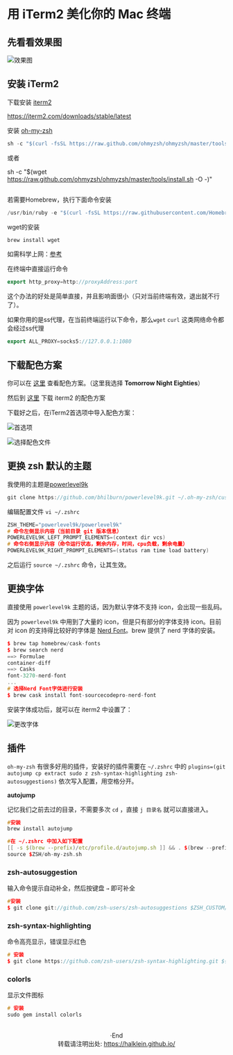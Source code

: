 # 用 iTerm2 美化你的 Mac 终端


<!--more-->

## 先看看效果图

![效果图](https://i.loli.net/2019/12/25/bAyehHXWCwkLPSR.png)

## 安装 iTerm2

下载安装 [iterm2](https://www.iterm2.com/)

https://iterm2.com/downloads/stable/latest

安装 [oh-my-zsh](https://ohmyz.sh/)

```c++
sh -c "$(curl -fsSL https://raw.github.com/ohmyzsh/ohmyzsh/master/tools/install.sh)"
```

或者

sh -c "$(wget https://raw.github.com/ohmyzsh/ohmyzsh/master/tools/install.sh -O -)"

```c++

```

若需要Homebrew，执行下面命令安装

```c++
/usr/bin/ruby -e "$(curl -fsSL https://raw.githubusercontent.com/Homebrew/install/master/install)"
```

wget的安装

```c++
brew install wget
```


如需科学上网：[参考](https://www.noxxxx.com/mac-下终端走-ss-代理.html)

在终端中直接运行命令

```c++
export http_proxy=http://proxyAddress:port
```

这个办法的好处是简单直接，并且影响面很小（只对当前终端有效，退出就不行了）。

如果你用的是ss代理，在当前终端运行以下命令，那么`wget` `curl` 这类网络命令都会经过ss代理

```c++
export ALL_PROXY=socks5://127.0.0.1:1080
```


## 下载配色方案

你可以在 [这里](https://iterm2colorschemes.com/) 查看配色方案。（这里我选择 **Tomorrow Night Eighties**）

然后到 [这里](https://github.com/mbadolato/iTerm2-Color-Schemes) 下载 iterm2 的配色方案

下载好之后，在iTerm2首选项中导入配色方案：

![首选项](https://i.loli.net/2019/12/25/b73i1KHnfIRov8N.png)

![选择配色文件](https://i.loli.net/2019/12/25/BTOsYSQXWUZhHV3.png)

## 更换 zsh 默认的主题

我使用的主题是[powerlevel9k](https://github.com/Powerlevel9k/powerlevel9k/)

```c++
git clone https://github.com/bhilburn/powerlevel9k.git ~/.oh-my-zsh/custom/themes/powerlevel9k
```

编辑配置文件 `vi ~/.zshrc`

```c++
ZSH_THEME="powerlevel9k/powerlevel9k"
# 命令左侧显示内容（当前目录 git 版本信息）
POWERLEVEL9K_LEFT_PROMPT_ELEMENTS=(context dir vcs)
# 命令右侧显示内容（命令运行状态，剩余内存，时间，cpu负载，剩余电量）
POWERLEVEL9K_RIGHT_PROMPT_ELEMENTS=(status ram time load battery)
```

之后运行 `source ~/.zshrc` 命令，让其生效。



## 更换字体

直接使用 `powerlevel9k` 主题的话，因为默认字体不支持 icon，会出现一些乱码。

因为 `powerlevel9k` 中用到了大量的 icon，但是只有部分的字体支持 icon。目前对 icon 的支持得比较好的字体是 [Nerd Font](https://www.nerdfonts.com/#home)。brew 提供了 nerd 字体的安装。

```c++
$ brew tap homebrew/cask-fonts
$ brew search nerd
==> Formulae
container-diff
==> Casks
font-3270-nerd-font
...
# 选择Nerd Font字体进行安装
$ brew cask install font-sourcecodepro-nerd-font
```

安装字体成功后，就可以在 iterm2 中设置了：

![更改字体](https://i.loli.net/2019/12/25/LqtHU8Z95oBdiFD.png)



## 插件

`oh-my-zsh` 有很多好用的插件，安装好的插件需要在 `~/.zshrc` 中的 `plugins=(git autojump cp extract sudo z zsh-syntax-highlighting zsh-autosuggestions)` 依次写入配置，用空格分开。

**autojump**

记忆我们之前去过的目录，不需要多次 `cd` ，直接 `j 目录名` 就可以直接进入。

```c++
#安装
brew install autojump

#在 ~/.zshrc 中加入如下配置
[[ -s $(brew --prefix)/etc/profile.d/autojump.sh ]] && . $(brew --prefix)/etc/profile.d/autojump.sh
source $ZSH/oh-my-zsh.sh
```

### **zsh-autosuggestion**

输入命令提示自动补全，然后按键盘 `→` 即可补全

```c++
#安装
$ git clone git://github.com/zsh-users/zsh-autosuggestions $ZSH_CUSTOM/plugins/zsh-autosuggestions
```

### **zsh-syntax-highlighting**

命令高亮显示，错误显示红色

```c++
# 安装
$ git clone https://github.com/zsh-users/zsh-syntax-highlighting.git ${ZSH_CUSTOM:-~/.oh-my-zsh/custom}/plugins/zsh-syntax-highlighting
```

### **colorls**

 显示文件图标

```c++
# 安装
sudo gem install colorls 
```



</br>

<center> ·End </center>
<center> 转载请注明出处: <a href="https://halklein.github.io/">https://halklein.github.io/</a> </center>
